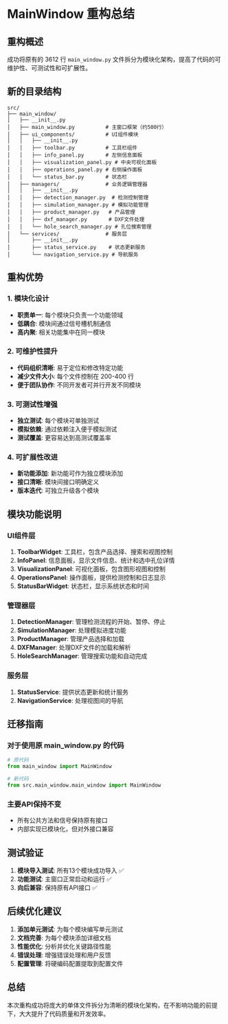 # MainWindow 重构总结

## 重构概述

成功将原有的 3612 行 `main_window.py` 文件拆分为模块化架构，提高了代码的可维护性、可测试性和可扩展性。

## 新的目录结构

```
src/
├── main_window/
│   ├── __init__.py
│   ├── main_window.py          # 主窗口框架（约500行）
│   ├── ui_components/          # UI组件模块
│   │   ├── __init__.py
│   │   ├── toolbar.py          # 工具栏组件
│   │   ├── info_panel.py       # 左侧信息面板
│   │   ├── visualization_panel.py # 中央可视化面板
│   │   ├── operations_panel.py # 右侧操作面板
│   │   └── status_bar.py       # 状态栏
│   ├── managers/               # 业务逻辑管理器
│   │   ├── __init__.py
│   │   ├── detection_manager.py  # 检测控制管理
│   │   ├── simulation_manager.py # 模拟功能管理
│   │   ├── product_manager.py   # 产品管理
│   │   ├── dxf_manager.py       # DXF文件处理
│   │   └── hole_search_manager.py # 孔位搜索管理
│   └── services/               # 服务层
│       ├── __init__.py
│       ├── status_service.py    # 状态更新服务
│       └── navigation_service.py # 导航服务
```

## 重构优势

### 1. 模块化设计
- **职责单一**: 每个模块只负责一个功能领域
- **低耦合**: 模块间通过信号槽机制通信
- **高内聚**: 相关功能集中在同一模块

### 2. 可维护性提升
- **代码组织清晰**: 易于定位和修改特定功能
- **减少文件大小**: 每个文件控制在 200-400 行
- **便于团队协作**: 不同开发者可并行开发不同模块

### 3. 可测试性增强
- **独立测试**: 每个模块可单独测试
- **模拟依赖**: 通过依赖注入便于模拟测试
- **测试覆盖**: 更容易达到高测试覆盖率

### 4. 可扩展性改进
- **新功能添加**: 新功能可作为独立模块添加
- **接口清晰**: 模块间接口明确定义
- **版本迭代**: 可独立升级各个模块

## 模块功能说明

### UI组件层
1. **ToolbarWidget**: 工具栏，包含产品选择、搜索和视图控制
2. **InfoPanel**: 信息面板，显示文件信息、统计和选中孔位详情
3. **VisualizationPanel**: 可视化面板，包含图形视图和控制
4. **OperationsPanel**: 操作面板，提供检测控制和日志显示
5. **StatusBarWidget**: 状态栏，显示系统状态和时间

### 管理器层
1. **DetectionManager**: 管理检测流程的开始、暂停、停止
2. **SimulationManager**: 处理模拟进度功能
3. **ProductManager**: 管理产品选择和加载
4. **DXFManager**: 处理DXF文件的加载和解析
5. **HoleSearchManager**: 管理搜索功能和自动完成

### 服务层
1. **StatusService**: 提供状态更新和统计服务
2. **NavigationService**: 处理视图间的导航

## 迁移指南

### 对于使用原 main_window.py 的代码

```python
# 原代码
from main_window import MainWindow

# 新代码
from src.main_window.main_window import MainWindow
```

### 主要API保持不变
- 所有公共方法和信号保持原有接口
- 内部实现已模块化，但对外接口兼容

## 测试验证

1. **模块导入测试**: 所有13个模块成功导入 ✅
2. **功能测试**: 主窗口正常启动和运行 ✅
3. **向后兼容**: 保持原有API接口 ✅

## 后续优化建议

1. **添加单元测试**: 为每个模块编写单元测试
2. **文档完善**: 为每个模块添加详细文档
3. **性能优化**: 分析并优化关键路径性能
4. **错误处理**: 增强错误处理和用户反馈
5. **配置管理**: 将硬编码配置提取到配置文件

## 总结

本次重构成功将庞大的单体文件拆分为清晰的模块化架构，在不影响功能的前提下，大大提升了代码质量和开发效率。
